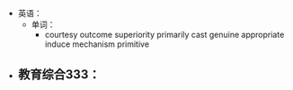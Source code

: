 - 英语：
	- 单词：
		- courtesy
		  outcome
		  superiority
		  primarily
		  cast
		  genuine
		  appropriate
		  induce
		  mechanism
		  primitive
- 教育综合333：
	-